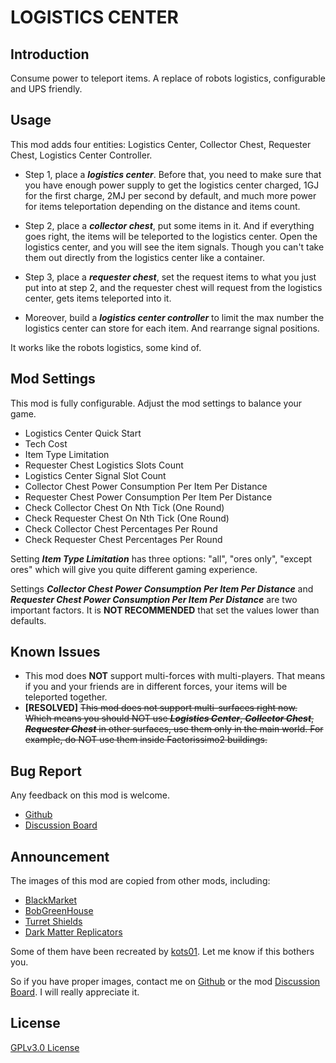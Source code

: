 # LOGISTICS CENTER

## Introduction

Consume power to teleport items. A replace of robots logistics, configurable and UPS friendly.

## Usage

This mod adds four entities: Logistics Center, Collector Chest, Requester Chest, Logistics Center Controller.

* Step 1, place a ___logistics center___.  Before that, you need to make sure that you have enough power supply to get the logistics center charged, 1GJ for the first charge, 2MJ per second by default, and much more power for items teleportation depending on the distance and items count.

* Step 2, place a ___collector chest___, put some items in it. And if everything goes right, the items will be teleported to the logistics center. Open the logistics center, and you will see the item signals. Though you can't take them out directly from the logistics center like a container.

* Step 3, place a ___requester chest___, set the request items to what you just put into at step 2, and the requester chest will request from the logistics center, gets items teleported into it.

* Moreover, build a ___logistics center controller___ to limit the max number the logistics center can store for each item. And rearrange signal positions.

It works like the robots logistics, some kind of.

## Mod Settings

This mod is fully configurable. Adjust the mod settings to balance your game.

* Logistics Center Quick Start
* Tech Cost
* Item Type Limitation
* Requester Chest Logistics Slots Count
* Logistics Center Signal Slot Count
* Collector Chest Power Consumption Per Item Per Distance
* Requester Chest Power Consumption Per Item Per Distance
* Check Collector Chest On Nth Tick (One Round)
* Check Requester Chest On Nth Tick (One Round)
* Check Collector Chest Percentages Per Round
* Check Requester Chest Percentages Per Round

Setting ___Item Type Limitation___ has three options: "all", "ores only", "except ores" which will give you quite different gaming experience.

Settings ___Collector Chest Power Consumption Per Item Per Distance___ and ___Requester Chest Power Consumption Per Item Per Distance___ are two important factors. It is __NOT RECOMMENDED__ that set the values lower than defaults.

## Known Issues

* This mod does __NOT__ support multi-forces with multi-players. That means if you and your friends are in different forces, your items will be teleported together.
* __[RESOLVED]__ ~~This mod does not support multi-surfaces right now. Which means you should NOT use ___Logistics Center___, ___Collector Chest___, ___Requester Chest___ in other surfaces, use them only in the main world. For example, do NOT use them inside Factorissimo2 buildings.~~

## Bug Report

Any feedback on this mod is welcome.

* [Github](https://github.com/ABackerNINI/factorio_mod)
* [Discussion Board](https://mods.factorio.com/mod/ab_logisticscenter/discussion)

## Announcement

The images of this mod are copied from other mods, including:

* [BlackMarket](https://mods.factorio.com/mod/BlackMarket#)
* [BobGreenHouse](https://mods.factorio.com/mod/bobgreenhouse)
* [Turret Shields](https://mods.factorio.com/mod/Turret-Shields)
* [Dark Matter Replicators](https://mods.factorio.com/mod/dark-matter-replicators)

Some of them have been recreated by [kots01](https://github.com/kots01). Let me know if this bothers you.

So if you have proper images, contact me on [Github](https://github.com/ABackerNINI/factorio_mod) or the mod [Discussion Board](https://mods.factorio.com/mod/ab_logisticscenter/discussion). I will really appreciate it.

## License

[GPLv3.0 License](https://github.com/ABackerNINI/factorio_mod/blob/master/LICENSE)
